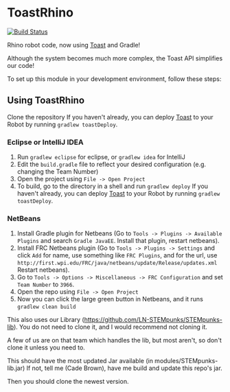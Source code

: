 # ToastRhino
[![Build Status](https://travis-ci.org/LN-STEMpunks/ToastRhino.svg?branch=master)](https://travis-ci.org/LN-STEMpunks/ToastRhino)

Rhino robot code, now using [Toast](https://github.com/Open-RIO/ToastAPI) and Gradle!

Although the system becomes much more complex, the Toast API simplifies our code!

To set up this module in your development environment, follow these steps:

## Using ToastRhino

Clone the repository
If you haven't already, you can deploy [Toast](https://github.com/Open-RIO/ToastAPI) to your Robot by running `gradlew toastDeploy`.


### Eclipse or IntelliJ IDEA
1. Run `gradlew eclipse` for eclipse, or `gradlew idea` for IntelliJ  
2. Edit the `build.gradle` file to reflect your desired configuration (e.g. changing the Team Number)  
3. Open the project using `File -> Open Project`
4. To build, go to the directory in a shell and run `gradlew deploy`
If you haven't already, you can deploy [Toast](https://github.com/Open-RIO/ToastAPI) to your Robot by running `gradlew toastDeploy`.


### NetBeans
1. Install Gradle plugin for Netbeans (Go to `Tools -> Plugins -> Available Plugins` and search `Gradle JavaEE`. Install that plugin, restart netbeans).
2. Install FRC Netbeans plugin (Go to `Tools -> Plugins -> Settings` and click `Add` for name, use something like `FRC Plugins`, and for the url, use `http://first.wpi.edu/FRC/java/netbeans/update/Release/updates.xml` Restart netbeans).
3. Go to `Tools -> Options -> Miscellaneous -> FRC Configuration` and set `Team Number` to `3966`.
4. Open the repo using `File -> Open Project`
5. Now you can click the large green button in Netbeans, and it runs `gradlew clean build`

This also uses our Library (https://github.com/LN-STEMpunks/STEMpunks-lib). You do not need to clone it, and I would recommend not cloning it.

A few of us are on that team which handles the lib, but most aren't, so don't clone it unless you need to.

This should have the most updated Jar available (in modules/STEMpunks-lib.jar) If not, tell me (Cade Brown), have me build and update this repo's jar.

Then you should clone the newest version.
